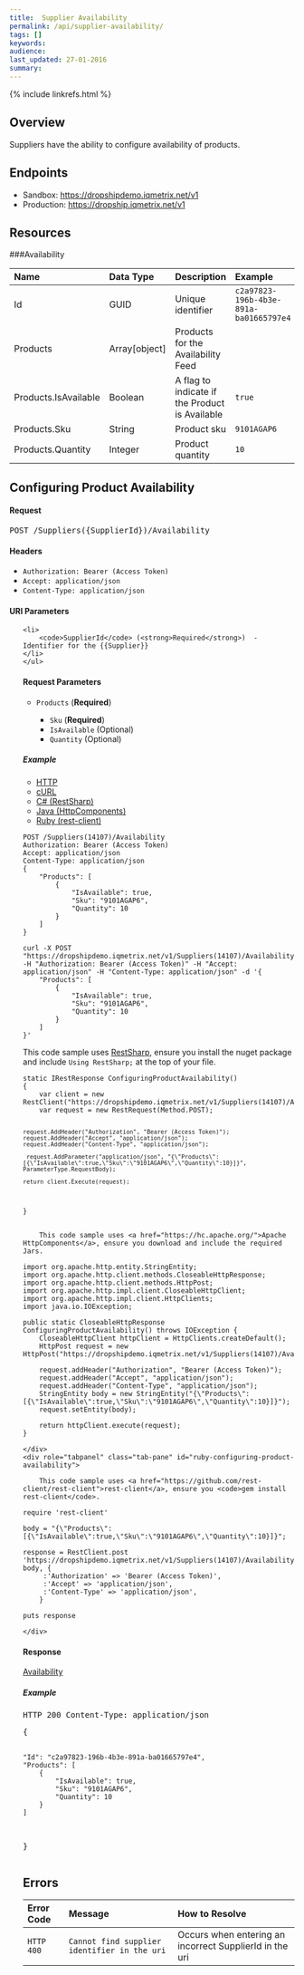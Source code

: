 ```yaml
---
title:  Supplier Availability
permalink: /api/supplier-availability/
tags: []
keywords: 
audience: 
last_updated: 27-01-2016
summary: 
---
```


<link rel="stylesheet" type="text/css" href="../../css/prism.css">

<script src="../../js/prism.js"></script>


{% include linkrefs.html %}


## Overview

Suppliers have the ability to configure availability of products.


## Endpoints

* Sandbox: <a href="https://dropshipdemo.iqmetrix.net/v1">https://dropshipdemo.iqmetrix.net/v1</a>
* Production: <a href="https://dropship.iqmetrix.net/v1">https://dropship.iqmetrix.net/v1</a>

## Resources

###Availability

| Name | Data Type | Description | Example |
|:-----|:----------|:------------|:--------|
| Id | GUID | Unique identifier | `c2a97823-196b-4b3e-891a-ba01665797e4` |
| Products | Array[object] | Products for the Availability Feed |  |
| Products.IsAvailable | Boolean | A flag to indicate if the Product is Available | `true` |
| Products.Sku | String | Product sku | `9101AGAP6` |
| Products.Quantity | Integer | Product quantity | `10` |








<h2 id='configuring-product-availability' class='clickable-header top-level-header'>Configuring Product Availability</h2>



<h4>Request</h4>

<pre>
POST /Suppliers({SupplierId})/Availability
</pre>


<h4>Headers</h4>
<ul><li><code>Authorization: Bearer (Access Token)</code></li><li><code>Accept: application/json</code></li><li><code>Content-Type: application/json</code></li></ul>



<h4>URI Parameters</h4>
<ul>
    
    <li>
        <code>SupplierId</code> (<strong>Required</strong>)  - Identifier for the {{Supplier}}
    </li>
    </ul>



<h4>Request Parameters</h4>

<ul><li><code>Products</code> (<strong>Required</strong>) </li><ul><li><code>Sku</code> (<strong>Required</strong>) </li><li><code>IsAvailable</code> (Optional) </li><li><code>Quantity</code> (Optional) </li></ul></ul>

<h5>Example</h5>

<ul class="nav nav-tabs">
    <li class="active"><a href="#http-configuring-product-availability" data-toggle="tab">HTTP</a></li>
    <li><a href="#curl-configuring-product-availability" data-toggle="tab">cURL</a></li>
    <li><a href="#csharp-configuring-product-availability" data-toggle="tab">C# (RestSharp)</a></li>
    <li><a href="#java-configuring-product-availability" data-toggle="tab">Java (HttpComponents)</a></li>
    <li><a href="#ruby-configuring-product-availability" data-toggle="tab">Ruby (rest-client)</a></li>
</ul>
<div class="tab-content"> 
    <div role="tabpanel" class="tab-pane active" id="http-configuring-product-availability">
<pre><code class="language-http">POST /Suppliers(14107)/Availability
Authorization: Bearer (Access Token)
Accept: application/json
Content-Type: application/json
</code><code class="language-csharp">{
    "Products": [
        {
            "IsAvailable": true,
            "Sku": "9101AGAP6",
            "Quantity": 10
        }
    ]
}</code></pre>
    </div>
    <div role="tabpanel" class="tab-pane" id="curl-configuring-product-availability">
<pre><code class="language-http">curl -X POST "https://dropshipdemo.iqmetrix.net/v1/Suppliers(14107)/Availability" -H "Authorization: Bearer (Access Token)" -H "Accept: application/json" -H "Content-Type: application/json" -d '{
    "Products": [
        {
            "IsAvailable": true,
            "Sku": "9101AGAP6",
            "Quantity": 10
        }
    ]
}'</code></pre>
    </div>
    <div role="tabpanel" class="tab-pane" id="csharp-configuring-product-availability">
        This code sample uses <a href="http://restsharp.org/">RestSharp</a>, ensure you install the nuget package and include <code>Using RestSharp;</code> at the top of your file.
<pre><code class="language-csharp">static IRestResponse ConfiguringProductAvailability()
{
    var client = new RestClient("https://dropshipdemo.iqmetrix.net/v1/Suppliers(14107)/Availability");
    var request = new RestRequest(Method.POST);
     
    request.AddHeader("Authorization", "Bearer (Access Token)"); 
    request.AddHeader("Accept", "application/json"); 
    request.AddHeader("Content-Type", "application/json"); 

     request.AddParameter("application/json", "{\"Products\":[{\"IsAvailable\":true,\"Sku\":\"9101AGAP6\",\"Quantity\":10}]}", ParameterType.RequestBody);

    return client.Execute(request);
}</code></pre>
    </div>
    <div role="tabpanel" class="tab-pane" id="java-configuring-product-availability">

        This code sample uses <a href="https://hc.apache.org/">Apache HttpComponents</a>, ensure you download and include the required Jars.
<pre><code class="language-java">import org.apache.http.entity.StringEntity;
import org.apache.http.client.methods.CloseableHttpResponse;
import org.apache.http.client.methods.HttpPost;
import org.apache.http.impl.client.CloseableHttpClient;
import org.apache.http.impl.client.HttpClients;
import java.io.IOException;

public static CloseableHttpResponse ConfiguringProductAvailability() throws IOException {
    CloseableHttpClient httpClient = HttpClients.createDefault();
    HttpPost request = new HttpPost("https://dropshipdemo.iqmetrix.net/v1/Suppliers(14107)/Availability");
     
    request.addHeader("Authorization", "Bearer (Access Token)"); 
    request.addHeader("Accept", "application/json"); 
    request.addHeader("Content-Type", "application/json"); 
    StringEntity body = new StringEntity("{\"Products\":[{\"IsAvailable\":true,\"Sku\":\"9101AGAP6\",\"Quantity\":10}]}");
    request.setEntity(body);
    
    return httpClient.execute(request);
}</code></pre>
    </div>
    <div role="tabpanel" class="tab-pane" id="ruby-configuring-product-availability">

        This code sample uses <a href="https://github.com/rest-client/rest-client">rest-client</a>, ensure you <code>gem install rest-client</code>.
<pre><code class="language-ruby">require 'rest-client'

body = "{\"Products\":[{\"IsAvailable\":true,\"Sku\":\"9101AGAP6\",\"Quantity\":10}]}";

response = RestClient.post 'https://dropshipdemo.iqmetrix.net/v1/Suppliers(14107)/Availability', body, {
     :'Authorization' => 'Bearer (Access Token)',
     :'Accept' => 'application/json',
     :'Content-Type' => 'application/json',
    } 

puts response</code></pre>
    </div>
</div>



<h4>Response</h4>


<a href='#availability'>Availability</a>

<h5>Example</h5>

<pre>
HTTP 200 Content-Type: application/json
</pre><pre>{
    "Id": "c2a97823-196b-4b3e-891a-ba01665797e4",
    "Products": [
        {
            "IsAvailable": true,
            "Sku": "9101AGAP6",
            "Quantity": 10
        }
    ]
}</pre>

<h2 id="errors" class="clickable-header top-level-header">Errors</h2>


| Error Code | Message | How to Resolve |
|:-----------|:--------|:---------------|
| `HTTP 400` | `Cannot find supplier identifier in the uri` | Occurs when entering an incorrect SupplierId in the uri |
